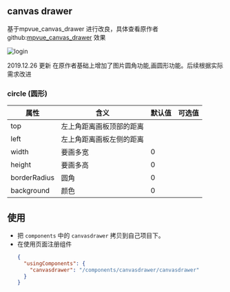 ## canvas drawer


基于mpvue_canvas_drawer 进行改良，具体查看原作者github:[mpvue_canvas_drawer](https://github.com/kuckboy1994/mpvue_canvas_drawer)
 效果

![login](https://github.com/whq361/wxml-component-demo/raw/master/xg.gif)


2019.12.26 更新 在原作者基础上增加了图片圆角功能,画圆形功能。后续根据实际需求改进
### circle (圆形)
属性 | 含义 | 默认值 | 可选值
---|---|---|---
top | 左上角距离画板顶部的距离 | | 
left | 左上角距离画板左侧的距离 | | 
width | 要画多宽 | 0 | 
height | 要画多高 | 0 | 
borderRadius | 圆角 | 0 | 
background| 颜色 | 0 | 



## 使用


- 把 `components` 中的 `canvasdrawer` 拷贝到自己项目下。
- 在使用页面注册组件
  ```json
  {
    "usingComponents": {
      "canvasdrawer": "/components/canvasdrawer/canvasdrawer"
    }
  }
  ```